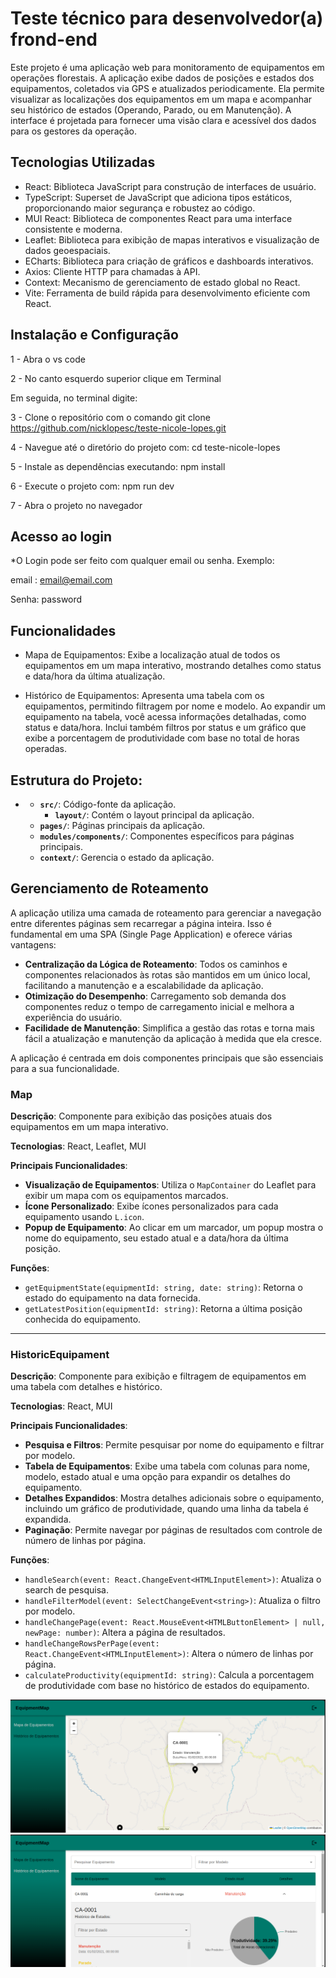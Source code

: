 # Teste técnico para desenvolvedor(a) frond-end

Este projeto é uma aplicação web para monitoramento de equipamentos em operações florestais. A aplicação exibe dados de posições e estados dos equipamentos, coletados via GPS e atualizados periodicamente. Ela permite visualizar as localizações dos equipamentos em um mapa e acompanhar seu histórico de estados (Operando, Parado, ou em Manutenção). A interface é projetada para fornecer uma visão clara e acessível dos dados para os gestores da operação.

## Tecnologias Utilizadas

- React: Biblioteca JavaScript para construção de interfaces de usuário.
- TypeScript: Superset de JavaScript que adiciona tipos estáticos, proporcionando maior segurança e robustez ao código.
- MUI React: Biblioteca de componentes React para uma interface consistente e moderna.
- Leaflet: Biblioteca para exibição de mapas interativos e visualização de dados geoespaciais.
- ECharts: Biblioteca para criação de gráficos e dashboards interativos.
- Axios: Cliente HTTP para chamadas à API.
- Context: Mecanismo de gerenciamento de estado global no React.
- Vite: Ferramenta de build rápida para desenvolvimento eficiente com React.

## Instalação e Configuração

1 - Abra o vs code

2 - No canto esquerdo superior clique em Terminal

Em seguida, no terminal digite:

3 - Clone o repositório com o comando
git clone https://github.com/nicklopesc/teste-nicole-lopes.git

4 - Navegue até o diretório do projeto com:
cd teste-nicole-lopes

5 - Instale as dependências executando:
npm install

6 - Execute o projeto com:
npm run dev

7 - Abra o projeto no navegador

## Acesso ao login

\*O Login pode ser feito com qualquer email ou senha.
Exemplo:

email : email@email.com

Senha: password

## Funcionalidades

- Mapa de Equipamentos: Exibe a localização atual de todos os equipamentos em um mapa interativo, mostrando detalhes como status e data/hora da última atualização.

- Histórico de Equipamentos: Apresenta uma tabela com os equipamentos, permitindo filtragem por nome e modelo. Ao expandir um equipamento na tabela, você acessa informações detalhadas, como status e data/hora. Inclui também filtros por status e um gráfico que exibe a porcentagem de produtividade com base no total de horas operadas.

## Estrutura do Projeto:

- - **`src/`**: Código-fonte da aplicação.
    <!-- - **`components/`**: Contém componentes reutilizáveis em toda a aplicação. -->
    - **`layout/`**: Contém o layout principal da aplicação.
  - **`pages/`**: Páginas principais da aplicação.
  - **`modules/components/`**: Componentes específicos para páginas principais.
  - **`context/`**: Gerencia o estado da aplicação.

## Gerenciamento de Roteamento

A aplicação utiliza uma camada de roteamento para gerenciar a navegação entre diferentes páginas sem recarregar a página inteira. Isso é fundamental em uma SPA (Single Page Application) e oferece várias vantagens:

- **Centralização da Lógica de Roteamento**: Todos os caminhos e componentes relacionados às rotas são mantidos em um único local, facilitando a manutenção e a escalabilidade da aplicação.
- **Otimização do Desempenho**: Carregamento sob demanda dos componentes reduz o tempo de carregamento inicial e melhora a experiência do usuário.
- **Facilidade de Manutenção**: Simplifica a gestão das rotas e torna mais fácil a atualização e manutenção da aplicação à medida que ela cresce.

A aplicação é centrada em dois componentes principais que são essenciais para a sua funcionalidade.

### Map

**Descrição**: Componente para exibição das posições atuais dos equipamentos em um mapa interativo.

**Tecnologias**: React, Leaflet, MUI

**Principais Funcionalidades**:

- **Visualização de Equipamentos**: Utiliza o `MapContainer` do Leaflet para exibir um mapa com os equipamentos marcados.
- **Ícone Personalizado**: Exibe ícones personalizados para cada equipamento usando `L.icon`.
- **Popup de Equipamento**: Ao clicar em um marcador, um popup mostra o nome do equipamento, seu estado atual e a data/hora da última posição.

**Funções**:

- `getEquipmentState(equipmentId: string, date: string)`: Retorna o estado do equipamento na data fornecida.
- `getLatestPosition(equipmentId: string)`: Retorna a última posição conhecida do equipamento.

---

### HistoricEquipament

**Descrição**: Componente para exibição e filtragem de equipamentos em uma tabela com detalhes e histórico.

**Tecnologias**: React, MUI

**Principais Funcionalidades**:

- **Pesquisa e Filtros**: Permite pesquisar por nome do equipamento e filtrar por modelo.
- **Tabela de Equipamentos**: Exibe uma tabela com colunas para nome, modelo, estado atual e uma opção para expandir os detalhes do equipamento.
- **Detalhes Expandidos**: Mostra detalhes adicionais sobre o equipamento, incluindo um gráfico de produtividade, quando uma linha da tabela é expandida.
- **Paginação**: Permite navegar por páginas de resultados com controle de número de linhas por página.

**Funções**:

- `handleSearch(event: React.ChangeEvent<HTMLInputElement>)`: Atualiza o search de pesquisa.
- `handleFilterModel(event: SelectChangeEvent<string>)`: Atualiza o filtro por modelo.
- `handleChangePage(event: React.MouseEvent<HTMLButtonElement> | null, newPage: number)`: Altera a página de resultados.
- `handleChangeRowsPerPage(event: React.ChangeEvent<HTMLInputElement>)`: Altera o número de linhas por página.
- `calculateProductivity(equipmentId: string)`: Calcula a porcentagem de produtividade com base no histórico de estados do equipamento.

![alt text](image-1.png)
![alt text](image.png)
